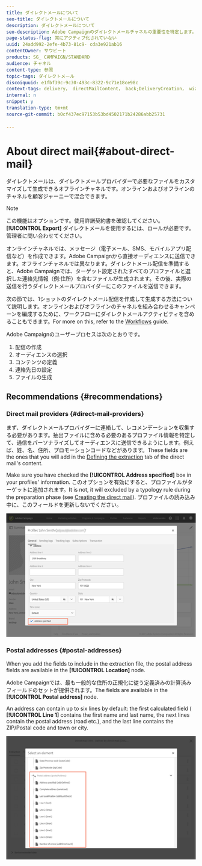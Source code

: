```yaml
---
title: ダイレクトメールについて
seo-title: ダイレクトメールについて
description: ダイレクトメールについて
seo-description: Adobe Campaignのダイレクトメールチャネルの重要性を特定します。
page-status-flag: 常にアクティブ化されていない
uuid: 24add992-2efe-4b73-81c9- cda3e921ab16
contentOwner: サウビート
products: SG_ CAMPAIGN/STANDARD
audience: チャネル
content-type: 参照
topic-tags: ダイレクトメール
discoiquuid: e1fbf39c-9c30-493c-8322-9c71e18ce98c
context-tags: delivery， directMailContent， back;DeliveryCreation， wizard
internal: n
snippet: y
translation-type: tm+mt
source-git-commit: b0cf437ec97153b53bd4502171b24286abb25731

---
```



# About direct mail{#about-direct-mail}

ダイレクトメールは、ダイレクトメールプロバイダーで必要なファイルをカスタマイズして生成できるオフラインチャネルです。オンラインおよびオフラインのチャネルを顧客ジャーニーで混合できます。

>[!NOTE]
>
>この機能はオプションです。使用許諾契約書を確認してください。**[!UICONTROL Export]** ダイレクトメールを使用するには、ロールが必要です。管理者に問い合わせてください。

オンラインチャネルでは、メッセージ（電子メール、SMS、モバイルアプリ配信など）を作成できます。Adobe Campaignから直接オーディエンスに送信できます。オフラインチャネルでは異なります。ダイレクトメール配信を準備すると、Adobe Campaignでは、ターゲット設定されたすべてのプロファイルと選択した連絡先情報（例:住所）を含むファイルが生成されます。その後、実際の送信を行うダイレクトメールプロバイダーにこのファイルを送信できます。

次の節では、1ショットのダイレクトメール配信を作成して生成する方法について説明します。オンラインおよびオフラインのチャネルを組み合わせるキャンペーンを編成するために、ワークフローにダイレクトメールアクティビティを含めることもできます。For more on this, refer to the [Workflows](../../automating/using/workflow-data-and-processes.md) guide.

Adobe Campaignのユーザープロセスは次のとおりです。

1. 配信の作成
1. オーディエンスの選択
1. コンテンツの定義
1. 連絡先日の設定
1. ファイルの生成

## Recommendations {#recommendations}

### Direct mail providers {#direct-mail-providers}

まず、ダイレクトメールプロバイダーに連絡して、レコメンデーションを収集する必要があります。抽出ファイルに含める必要のあるプロファイル情報を特定して、通信をパーソナライズしてオーディエンスに送信できるようにします。例えば、姓、名、住所、プロモーションコードなどがあります。These fields are the ones that you will add in the [Defining the extraction](../../channels/using/defining-the-direct-mail-content.md#defining-the-extraction) tab of the direct mail's content.

Make sure you have checked the **[!UICONTROL Address specified]** box in your profiles' information. このオプションを有効にすると、プロファイルがターゲットに追加されます。It is not, it will excluded by a typology rule during the preparation phase (see [Creating the direct mail](../../channels/using/creating-the-direct-mail.md)). プロファイルの読み込み中に、このフィールドを更新しないでください。

![](assets/direct_mail_22.png)

### Postal addresses {#postal-addresses}

When you add the fields to include in the extraction file, the postal address fields are available in the **[!UICONTROL Location]** node.

Adobe Campaignでは、最も一般的な住所の正規化に従う定義済みの計算済みフィールドのセットが提供されます。The fields are available in the **[!UICONTROL Postal address]** node.

An address can contain up to six lines by default: the first calculated field ( **[!UICONTROL Line 1]** contains the first name and last name, the next lines contain the postal address (road etc.), and the last line contains the ZIP/Postal code and town or city.

![](assets/direct_mail_23.png)

